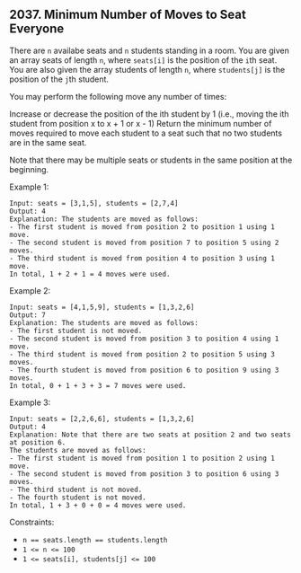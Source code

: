 ## 2037. Minimum Number of Moves to Seat Everyone

There are `n` availabe seats and `n` students standing in a room. You are given an array seats of length `n`, where `seats[i]` is the position of the `i`th seat. You are also given the array students of length `n`, where `students[j]` is the position of the `j`th student.

You may perform the following move any number of times:

Increase or decrease the position of the ith student by 1 (i.e., moving the ith student from position x to x + 1 or x - 1)
Return the minimum number of moves required to move each student to a seat such that no two students are in the same seat.

Note that there may be multiple seats or students in the same position at the beginning.

Example 1:

```
Input: seats = [3,1,5], students = [2,7,4]
Output: 4
Explanation: The students are moved as follows:
- The first student is moved from position 2 to position 1 using 1 move.
- The second student is moved from position 7 to position 5 using 2 moves.
- The third student is moved from position 4 to position 3 using 1 move.
In total, 1 + 2 + 1 = 4 moves were used.
```

Example 2:

```
Input: seats = [4,1,5,9], students = [1,3,2,6]
Output: 7
Explanation: The students are moved as follows:
- The first student is not moved.
- The second student is moved from position 3 to position 4 using 1 move.
- The third student is moved from position 2 to position 5 using 3 moves.
- The fourth student is moved from position 6 to position 9 using 3 moves.
In total, 0 + 1 + 3 + 3 = 7 moves were used.
```

Example 3:

```
Input: seats = [2,2,6,6], students = [1,3,2,6]
Output: 4
Explanation: Note that there are two seats at position 2 and two seats at position 6.
The students are moved as follows:
- The first student is moved from position 1 to position 2 using 1 move.
- The second student is moved from position 3 to position 6 using 3 moves.
- The third student is not moved.
- The fourth student is not moved.
In total, 1 + 3 + 0 + 0 = 4 moves were used.
```

Constraints:

- `n == seats.length == students.length`
- `1 <= n <= 100`
- `1 <= seats[i], students[j] <= 100`
